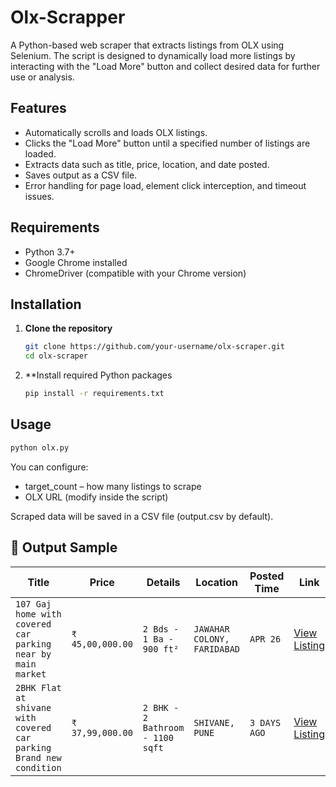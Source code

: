# Olx-Scrapper
A Python-based web scraper that extracts listings from OLX using Selenium. The script is designed to dynamically load more listings by interacting with the "Load More" button and collect desired data for further use or analysis.

##  Features

- Automatically scrolls and loads OLX listings.
- Clicks the "Load More" button until a specified number of listings are loaded.
- Extracts data such as title, price, location, and date posted.
- Saves output as a CSV file.
- Error handling for page load, element click interception, and timeout issues.

##  Requirements

- Python 3.7+
- Google Chrome installed
- ChromeDriver (compatible with your Chrome version)

##  Installation

1. **Clone the repository**
   ```bash
   git clone https://github.com/your-username/olx-scraper.git
   cd olx-scraper
   ```
2. **Install required Python packages
   ```bash
   pip install -r requirements.txt
   ```

##  Usage

   ```bash
   python olx.py
   ```
   You can configure:
   - target_count – how many listings to scrape
   - OLX URL (modify inside the script)
     
   Scraped data will be saved in a CSV file (output.csv by default).


## 📂 Output Sample

| Title                                                     | Price          | Details                     | Location               | Posted Time | Link                                                                                                                            |
|-----------------------------------------------------------|----------------|-----------------------------|------------------------|-------------|---------------------------------------------------------------------------------------------------------------------------------|
| `107 Gaj home with covered car parking near by main market` | `₹ 45,00,000.00` | `2 Bds - 1 Ba - 900 ft²`     | `JAWAHAR COLONY, FARIDABAD` | `APR 26`    | [View Listing](https://www.olx.in/item/for-sale-houses-apartments-c1725-2-bhk-houses-villas-900-sq-ft-in-jawahar-colony-faridabad-iid-1789276286) |
| `2BHK Flat at shivane with covered car parking Brand new condition` | `₹ 37,99,000.00` | `2 BHK - 2 Bathroom - 1100 sqft` | `SHIVANE, PUNE`          | `3 DAYS AGO` | [View Listing](https://www.olx.in/item/for-sale-houses-apartments-c1725-2-bhk-apartments-1100-sq-ft-in-shivane-pune-iid-1803879123)                |





